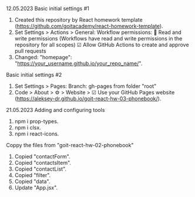12.05.2023
Basic initial settings #1
1. Created this repository by React homework template (https://github.com/goitacademy/react-homework-template).
2. Set Settings > Actions > General:
   Workflow permissions:
   🔘 Read and write permissions (Workflows have read and write permissions in the repository for all scopes)
   ☑  Allow GitHub Actions to create and approve pull requests
3. Changed: "homepage": "https://your_username.github.io/your_repo_name/".

Basic initial settings #2
1. Set Settings > Pages:
   Branch: gh-pages from folder "root"
2. Code > About > ⚙ > Website > ☑ Use your GitHub Pages website (https://aleksey-dr.github.io/goit-react-hw-03-phonebook/).

21.05.2023
Adding and configuring tools
1. npm i prop-types.
2. npm i clsx.
3. npm i react-icons.

Coppy the files from "goit-react-hw-02-phonebook"
1. Copied "contactForm".
2. Copied "contactsItem".
3. Copied "contactList".
4. Copied "filter".
5. Copied "data".
6. Update "App.jsx".
